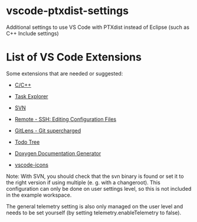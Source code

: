 # vscode-ptxdist-settings

Additional settings to use VS Code with PTXdist instead of Eclipse (such as C++ Include settings)

# List of VS Code Extensions

Some extensions that are needed or suggested:

- [C/C++](https://marketplace.visualstudio.com/items?itemName=ms-vscode.cpptools)
- [Task Explorer](https://marketplace.visualstudio.com/items?itemName=spmeesseman.vscode-taskexplorer)

- [SVN](https://marketplace.visualstudio.com/items?itemName=johnstoncode.svn-scm)
- [Remote - SSH: Editing Configuration Files](https://marketplace.visualstudio.com/items?itemName=ms-vscode-remote.remote-ssh-edit)
- [GitLens - Git supercharged](https://marketplace.visualstudio.com/items?itemName=eamodio.gitlens)
- [Todo Tree](https://marketplace.visualstudio.com/items?itemName=Gruntfuggly.todo-tree)
- [Doxygen Documentation Generator](https://marketplace.visualstudio.com/items?itemName=cschlosser.doxdocgen)
- [vscode-icons](https://marketplace.visualstudio.com/items?itemName=vscode-icons-team.vscode-icons)

Note: With SVN, you should check that the svn binary is found or set it to the right version if using multiple (e. g. with a changeroot). This configuration can only be done on user settings level, so this is not included in the example workspace.

The general telemetry setting is also only managed on the user level and needs to be set yourself (by setting telemetry.enableTelemetry to false).
